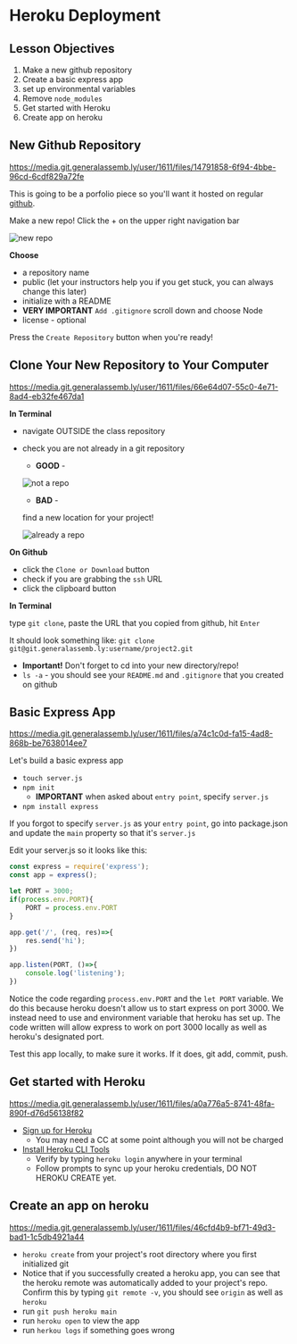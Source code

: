 # Heroku Deployment

## Lesson Objectives

1. Make a new github repository
1. Create a basic express app
1. set up environmental variables
1. Remove `node_modules`
1. Get started with Heroku
1. Create app on heroku

## New Github Repository

https://media.git.generalassemb.ly/user/1611/files/14791858-6f94-4bbe-96cd-6cdf829a72fe

This is going to be a porfolio piece so you'll want it hosted on regular [github](https://github.com/).

Make a new repo! Click the + on the upper right navigation bar

![new repo](https://i.imgur.com/Y3IF2lF.png)

**Choose**

- a repository name
- public (let your instructors help you if you get stuck, you can always change this later)
- initialize with a README
- **VERY IMPORTANT** `Add .gitignore` scroll down and choose Node
- license - optional

Press the `Create Repository` button when you're ready!

## Clone Your New Repository to Your Computer

https://media.git.generalassemb.ly/user/1611/files/66e64d07-55c0-4e71-8ad4-eb32fe467da1

**In Terminal**

- navigate OUTSIDE the class repository
- check you are not already in a git repository
    - **GOOD** -

    ![not a repo](https://i.imgur.com/9wxsCNd.png)

    - **BAD**  -

    find a new location for your project!


    ![already a repo](https://i.imgur.com/dAxjl7t.png)

**On Github**

- click the `Clone or Download` button
- check if you are grabbing the `ssh` URL
- click the clipboard button

**In Terminal**

type `git clone`, paste the URL that you copied from github, hit `Enter`

It should look something like: `git clone git@git.generalassemb.ly:username/project2.git`

- **Important!** Don't forget to cd into your new directory/repo!
- `ls -a` - you should see your `README.md` and `.gitignore` that you created on github

## Basic Express App

https://media.git.generalassemb.ly/user/1611/files/a74c1c0d-fa15-4ad8-868b-be7638014ee7

Let's build a basic express app

- `touch server.js`
- `npm init`
	- **IMPORTANT** when asked about `entry point`, specify `server.js`
- `npm install express`

If you forgot to specify `server.js` as your `entry point`, go into package.json and update the `main` property so that it's `server.js`

Edit your server.js so it looks like this:

```javascript
const express = require('express');
const app = express();

let PORT = 3000;
if(process.env.PORT){
	PORT = process.env.PORT
}

app.get('/', (req, res)=>{
	res.send('hi');
})

app.listen(PORT, ()=>{
	console.log('listening');
})
```

Notice the code regarding `process.env.PORT` and the `let PORT` variable.  We do this because heroku doesn't allow us to start express on port 3000.  We instead need to use and environment variable that heroku has set up.  The code written will allow express to work on port 3000 locally as well as heroku's designated port.

Test this app locally, to make sure it works.  If it does, git add, commit, push.

## Get started with Heroku

https://media.git.generalassemb.ly/user/1611/files/a0a776a5-8741-48fa-890f-d76d56138f82

- [Sign up for Heroku](https://signup.heroku.com/)
    - You may need a CC at some point although you will not be charged
- [Install Heroku CLI Tools](https://toolbelt.heroku.com/)
    - Verify by typing `heroku login` anywhere in your terminal
    - Follow prompts to sync up your heroku credentials, DO NOT HEROKU CREATE yet.

## Create an app on heroku

https://media.git.generalassemb.ly/user/1611/files/46cfd4b9-bf71-49d3-bad1-1c5db4921a44

- `heroku create` from your project's root directory where you first initialized git
- Notice that if you successfully created a heroku app, you can see that the heroku remote was automatically added to your project's repo. Confirm this by typing `git remote -v`, you should see `origin` as well as `heroku`
- run `git push heroku main`
- run `heroku open` to view the app
- run `herkou logs` if something goes wrong

